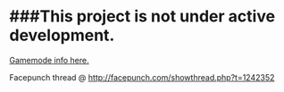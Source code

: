 ###This project is not under active development.
============
[Gamemode info here.](https://github.com/Mr-Gash/GMod-Deathrun/blob/master/deathrun/readme.txt)

Facepunch thread @ http://facepunch.com/showthread.php?t=1242352
